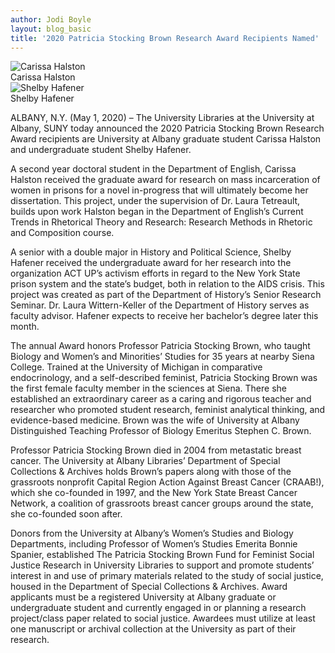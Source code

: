 ```yaml
---
author: Jodi Boyle
layout: blog_basic
title: '2020 Patricia Stocking Brown Research Award Recipients Named'
---
```


<div class="entry-body">

 <div class="row">
  <div class="col-xs-6 col-md-3 col-md-offset-3">
    <div class="thumbnail">
	    <img src="{{ site.url }}/posts-img/Pat_Brown_2020_Hafener_headshot.jpg" alt="Carissa Halston">
	    <div class="caption text-center">Carissa Halston</div>
    </div>
  </div>
  <div class="col-xs-6 col-md-3">
    <div class="thumbnail">
	    <img src="{{ site.url }}/posts-img/Pat_Brown_2020_Halston_headshot.jpg" alt="Shelby Hafener">
	    <div class="caption text-center">Shelby Hafener</div>
    </div>
  </div>
 </div>

<p>ALBANY, N.Y. (May 1, 2020) – The University Libraries at the University at Albany, SUNY today announced the 2020 Patricia Stocking Brown Research Award recipients are University at Albany graduate student Carissa Halston and undergraduate student Shelby Hafener.</p>
<p>A second year doctoral student in the Department of English, Carissa Halston received the graduate award for research on mass incarceration of women in prisons for a novel in-progress that will ultimately become her dissertation. This project, under the supervision of Dr. Laura Tetreault, builds upon work Halston began in the Department of English’s Current Trends in Rhetorical Theory and Research: Research Methods in Rhetoric and Composition course.</p>
<p>A senior with a double major in History and Political Science, Shelby Hafener received the undergraduate award for her research into the organization ACT UP’s activism efforts in regard to the New York State prison system and the state’s budget, both in relation to the AIDS crisis. This project was created as part of the Department of History’s Senior Research Seminar.  Dr. Laura Wittern-Keller of the Department of History serves as faculty advisor.  Hafener expects to receive her bachelor’s degree later this month.</p>
<p>The annual Award honors Professor Patricia Stocking Brown, who taught Biology and Women’s and Minorities’ Studies for 35 years at nearby Siena College. Trained at the University of Michigan in comparative endocrinology, and a self-described feminist, Patricia Stocking Brown was the first female faculty member in the sciences at Siena. There she established an extraordinary career as a caring and rigorous teacher and researcher who promoted student research, feminist analytical thinking, and evidence-based medicine. Brown was the wife of University at Albany Distinguished Teaching Professor of Biology Emeritus Stephen C. Brown.</p>
<p>Professor Patricia Stocking Brown died in 2004 from metastatic breast cancer. The University at Albany Libraries’ Department of Special Collections & Archives holds Brown’s papers along with those of the grassroots nonprofit Capital Region Action Against Breast Cancer (CRAAB!), which she co-founded in 1997, and the New York State Breast Cancer Network, a coalition of grassroots breast cancer groups around the state, she co-founded soon after.</p>
<p>Donors from the University at Albany’s Women’s Studies and Biology Departments, including Professor of Women’s Studies Emerita Bonnie Spanier, established The Patricia Stocking Brown Fund for Feminist Social Justice Research in University Libraries to support and promote students’ interest in and use of primary materials related to the study of social justice, housed in the Department of Special Collections & Archives. Award applicants must be a registered University at Albany graduate or undergraduate student and currently engaged in or planning a research project/class paper related to social justice. Awardees must utilize at least one manuscript or archival collection at the University as part of their research. </p>

</div>